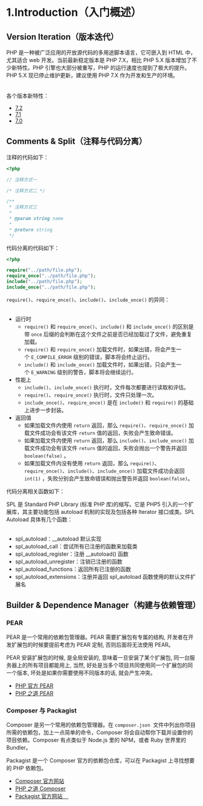 # 1.Introduction（入门概述）

## Version Iteration（版本迭代）

PHP 是一种被广泛应用的开放源代码的多用途脚本语言，它可嵌入到 HTML 中，尤其适合 web 开发。当前最新稳定版本是 PHP 7.X，相比 PHP 5.X 版本增加了不少新特性。PHP 引擎也大部分被重写，PHP 的运行速度也提到了极大的提升。PHP 5.X 现已停止维护更新，建议使用 PHP 7.X 作为开发和生产的环境。<br /><br /><br />各个版本新特性：

* [7.2](http://php.net/manual/zh/migration72.new-features.php)
* [7.1](http://php.net/manual/zh/migration72.new-features.php)
* [7.0](http://php.net/manual/zh/migration70.new-features.php)

## Comments & Split（注释与代码分离）

注释的代码如下：

```php
<?php

// 注释方式一

/* 注释方式二 */

/**
 * 注释方式三
 *
 * @param string name
 *
 * @return string
 */
```

代码分离的代码如下：

```php
<?php

require("../path/file.php");
require_once("../path/file.php");
include("../path/file.php");
include_once("../path/file.php");
```

`require()`、`require_once()`、`include()`、`include_once()` 的异同：<br /><br />
* 运行时
  * `require()` 和 `require_once()`、`include()` 和 `include_once()` 的区别是带 `once` 后缀的会判断在这个文件之前是否已经加载过了文件，避免重复加载。
  * `require()` 和 `require_once()` 加载文件时，如果出错，将会产生一个 `E_COMPILE_ERROR` 级别的错误，脚本将会终止运行。
  * `include()` 和 `include_once()` 加载文件时，如果出错，只会产生一个 `E_WARNING` 级别的警告，脚本将会继续运行。
* 性能上
  * `include()`、`include_once()` 执行时，文件每次都要进行读取和评估。
  * `require()`、`require_once()` 执行时，文件只处理一次。
  * `include_once()`、`require_once()` 是在 `include()` 和 `require()` 的基础上进步一步封装。
* 返回值
  * 如果加载文件内使用 `return` 返回，那么 `require()`、`require_once()` 加载文件成功会有该文件 `return` 值的返回，失败会产生致命错误。
  * 如果加载文件内使用 `return` 返回，那么 `include()`、`include_once()` 加载文件成功会有该文件 `return` 值的返回，失败会抛出一个警告并返回 `boolean(false)` 。
  * 如果加载文件内没有使用 `return` 返回，那么 `require()`、`require_once()`、`include()`、`include_once()` 加载文件成功会返回 `int(1)` ，失败分别会产生致命错误和抛出警告并返回 `boolean(false)`。

代码分离相关函数如下：

SPL 是 Standard PHP Library (标准 PHP 库)的缩写。它是 PHP5 引入的一个扩展库，其主要功能包括 autoload 机制的实现及包括各种 Iterator 接口或类。SPL Autoload 具体有几个函数：<br /><br />
* spl_autoload：__autoload 默认实现
* spl_autoload_call：尝试所有已注册的函数来加载类
* spl_autoload_register：注册 __autoload() 函数
* spl_autoload_unregister：注销已注册的函数
* spl_autoload_functions：返回所有已注册的函数
* spl_autoload_extensions：注册并返回 spl_autoload 函数使用的默认文件扩展名


## Builder & Dependence Manager（构建与依赖管理）

### PEAR

PEAR 是一个常用的依赖包管理器。PEAR 需要扩展包有专属的结构, 开发者在开发扩展包的时候要提前考虑为 PEAR 定制, 否则后面将无法使用 PEAR。

PEAR 安装扩展包的时候, 是全局安装的, 意味着一旦安装了某个扩展包, 同一台服务器上的所有项目都能用上, 当然, 好处是当多个项目共同使用同一个扩展包的同一个版本, 坏处是如果你需要使用不同版本的话, 就会产生冲突。

* [PHP 官方 PEAR](https://pear.php.net/)
* [PHP 之道 PEAR](http://laravel-china.github.io/php-the-right-way/#pear)


### Composer 与 Packagist

Composer 是另一个常用的依赖包管理器。在 `composer.json`  文件中列出你项目所需的依赖包，加上一点简单的命令，Composer 将会自动帮你下载并设置你的项目依赖。Composer 有点类似于 Node.js 里的 NPM，或者 Ruby 世界里的 Bundler。

Packagist 是一个 Composer 官方的依赖包仓库，可以在 Packagist 上寻找想要的 PHP 依赖包。

* [Composer 官方网站](https://getcomposer.org/)
* [PHP 之道 Composer](http://laravel-china.github.io/php-the-right-way/#composer_and_packagist)
* [Packagist 官方网站    ](http://httpshttps://packagist.org/)

